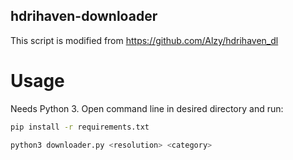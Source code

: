 ## hdrihaven-downloader

This script is modified from https://github.com/Alzy/hdrihaven_dl

# Usage
Needs Python 3.
Open command line in desired directory and run:
```bash
pip install -r requirements.txt
```
```bash
python3 downloader.py <resolution> <category>
```
